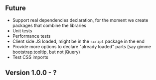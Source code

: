 ## Future

- Support real dependencies declaration, for the moment we create packages that combine the libraries
- Unit tests
- Performance tests
- Client side JS loaded, might be in the `script` package in the end
- Provide more options to declare "already loaded" parts (say gimme bootstrap.tooltip, but not jQuery)
- Test CSS imports

## Version 1.0.0 - ?